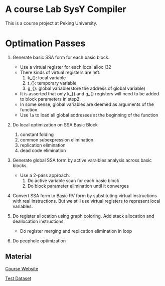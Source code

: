 # A course Lab SysY Compiler

This is a course project at Peking University.

# Optimation Passes
1. Generate basic SSA form for each basic block.
    - Use a virtual register for each local alloc i32
    - There kinds of virtual registers are left:
        1. k_{}: local variable
        2. t_{}: temporary variable
        3. g_{}: global variable(store the address of global variable)
    - It is asserted that only k_{} and g_{} registers will need to be added to block parameters in step2.
    - In some sense, global variables are deemed as arguments of the function.
    - Use `la` to load all global addresses at the beginning of the function

2. Do local optimization on SSA Basic Block
    1. constant folding
    2. common subexpression elimination
    3. replication elimination
    4. dead code elimination

3. Generate global SSA form by active varaibles analysis across basic blocks.
    - Use a 2-pass approach.
        1. Do active variable scan for each basic block
        2. Do block parameter elimination until it converges

4. Convert SSA form to Basic RV form by substituting virtual instructions with real instructions.
   But we still use virtual registers to represent local variables.

5. Do register allocation using graph coloring. Add stack allocation and deallocation instructions.
    - Do register merging and replication elimination in loop

6. Do peephole optimization

## Material
[Course Website](https://pku-minic.github.io/online-doc/#/)

[Test Dataset](https://gitlab.eduxiji.net/csc1/nscscc/compiler2024/-/tree/main)
